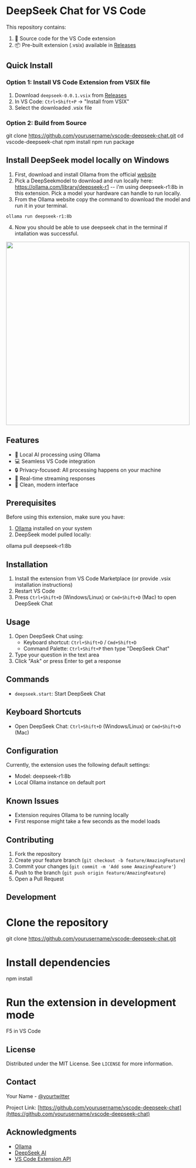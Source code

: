 # DeepSeek Chat for VS Code

This repository contains:
1. 🔧 Source code for the VS Code extension
2. 📦 Pre-built extension (.vsix) available in [Releases](link-to-releases)

## Quick Install

### Option 1: Install VS Code Extension from VSIX file
1. Download `deepseek-0.0.1.vsix` from [Releases](link-to-releases)
2. In VS Code: `Ctrl+Shift+P` → "Install from VSIX"
3. Select the downloaded .vsix file

### Option 2: Build from Source
git clone https://github.com/yourusername/vscode-deepseek-chat.git
cd vscode-deepseek-chat
npm install
npm run package

## Install DeepSeek model locally on  Windows
1. First, download and install Ollama from the official <a href="https://ollama.com/download">website</a>
2. Pick a DeepSeekmodel to download and run locally here: <a href="https://ollama.com/library/deepseek-r1">https://ollama.com/library/deepseek-r1</a>
-- i'm using deepseek-r1:8b in this extension. Pick a model your hardware can handle to run locally.
3. From the Ollama website copy the command to download the model and run it in your terminal. 
```console
ollama run deepseek-r1:8b
```
4. Now you should be able to use deepseek chat in the terminal if intallation was successful.


<img src="https://github.com/user-attachments/assets/3ff4bc2f-24d1-40b7-95c3-ef037481d6f4" width="500">


## Features

- 🤖 Local AI processing using Ollama
- 💻 Seamless VS Code integration
- 🔒 Privacy-focused: All processing happens on your machine
- 📝 Real-time streaming responses
- 🎨 Clean, modern interface

## Prerequisites

Before using this extension, make sure you have:

1. [Ollama](https://ollama.ai/) installed on your system
2. DeepSeek model pulled locally:

ollama pull deepseek-r1:8b

## Installation

1. Install the extension from VS Code Marketplace (or provide .vsix installation instructions)
2. Restart VS Code
3. Press `Ctrl+Shift+D` (Windows/Linux) or `Cmd+Shift+D` (Mac) to open DeepSeek Chat

## Usage

1. Open DeepSeek Chat using:
   - Keyboard shortcut: `Ctrl+Shift+D` / `Cmd+Shift+D`
   - Command Palette: `Ctrl+Shift+P` then type "DeepSeek Chat"
2. Type your question in the text area
3. Click "Ask" or press Enter to get a response

## Commands

- `deepseek.start`: Start DeepSeek Chat

## Keyboard Shortcuts

- Open DeepSeek Chat: `Ctrl+Shift+D` (Windows/Linux) or `Cmd+Shift+D` (Mac)

## Configuration

Currently, the extension uses the following default settings:
- Model: deepseek-r1:8b
- Local Ollama instance on default port

## Known Issues

- Extension requires Ollama to be running locally
- First response might take a few seconds as the model loads

## Contributing

1. Fork the repository
2. Create your feature branch (`git checkout -b feature/AmazingFeature`)
3. Commit your changes (`git commit -m 'Add some AmazingFeature'`)
4. Push to the branch (`git push origin feature/AmazingFeature`)
5. Open a Pull Request

## Development

# Clone the repository
git clone https://github.com/yourusername/vscode-deepseek-chat.git

# Install dependencies
npm install

# Run the extension in development mode
F5 in VS Code

## License

Distributed under the MIT License. See `LICENSE` for more information.

## Contact

Your Name - [@yourtwitter](https://twitter.com/yourtwitter)

Project Link: [https://github.com/yourusername/vscode-deepseek-chat](https://github.com/yourusername/vscode-deepseek-chat)

## Acknowledgments

- [Ollama](https://ollama.ai/)
- [DeepSeek AI](https://deepseek.ai/)
- [VS Code Extension API](https://code.visualstudio.com/api)
